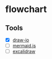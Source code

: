 # flowchart

## Tools

- [x] [draw-io](https://app.diagrams.net/)
- [ ] [mermaid.js](http://mermaid.js.org/)
- [ ] [excalidraw](https://excalidraw.com/)

